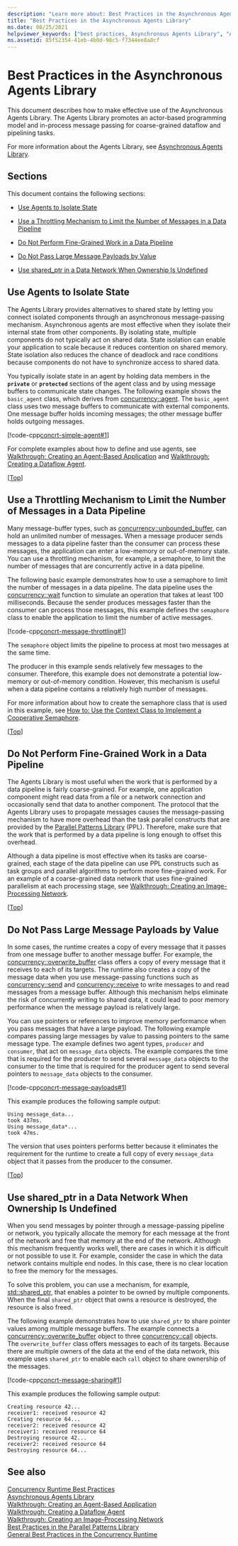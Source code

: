 ```yaml
---
description: "Learn more about: Best Practices in the Asynchronous Agents Library"
title: "Best Practices in the Asynchronous Agents Library"
ms.date: 08/25/2021
helpviewer_keywords: ["best practices, Asynchronous Agents Library", "Asynchronous Agents Library, best practices", "Asynchronous Agents Library, practices to avoid", "practices to avoid, Asynchronous Agents Library"]
ms.assetid: 85f52354-41eb-4b0d-98c5-f7344ee8a8cf
---
```

# Best Practices in the Asynchronous Agents Library

This document describes how to make effective use of the Asynchronous Agents Library. The Agents Library promotes an actor-based programming model and in-process message passing for coarse-grained dataflow and pipelining tasks.

For more information about the Agents Library, see [Asynchronous Agents Library](../../parallel/concrt/asynchronous-agents-library.md).

## <a name="top"></a> Sections

This document contains the following sections:

- [Use Agents to Isolate State](#isolation)

- [Use a Throttling Mechanism to Limit the Number of Messages in a Data Pipeline](#throttling)

- [Do Not Perform Fine-Grained Work in a Data Pipeline](#fine-grained)

- [Do Not Pass Large Message Payloads by Value](#large-payloads)

- [Use shared_ptr in a Data Network When Ownership Is Undefined](#ownership)

## <a name="isolation"></a> Use Agents to Isolate State

The Agents Library provides alternatives to shared state by letting you connect isolated components through an asynchronous message-passing mechanism. Asynchronous agents are most effective when they isolate their internal state from other components. By isolating state, multiple components do not typically act on shared data. State isolation can enable your application to scale because it reduces contention on shared memory. State isolation also reduces the chance of deadlock and race conditions because components do not have to synchronize access to shared data.

You typically isolate state in an agent by holding data members in the **`private`** or **`protected`** sections of the agent class and by using message buffers to communicate state changes. The following example shows the `basic_agent` class, which derives from [concurrency::agent](../../parallel/concrt/reference/agent-class.md). The `basic_agent` class uses two message buffers to communicate with external components. One message buffer holds incoming messages; the other message buffer holds outgoing messages.

[!code-cpp[concrt-simple-agent#1](../../parallel/concrt/codesnippet/cpp/best-practices-in-the-asynchronous-agents-library_1.cpp)]

For complete examples about how to define and use agents, see [Walkthrough: Creating an Agent-Based Application](../../parallel/concrt/walkthrough-creating-an-agent-based-application.md) and [Walkthrough: Creating a Dataflow Agent](../../parallel/concrt/walkthrough-creating-a-dataflow-agent.md).

[[Top](#top)]

## <a name="throttling"></a> Use a Throttling Mechanism to Limit the Number of Messages in a Data Pipeline

Many message-buffer types, such as [concurrency::unbounded_buffer](reference/unbounded-buffer-class.md), can hold an unlimited number of messages. When a message producer sends messages to a data pipeline faster than the consumer can process these messages, the application can enter a low-memory or out-of-memory state. You can use a throttling mechanism, for example, a semaphore, to limit the number of messages that are concurrently active in a data pipeline.

The following basic example demonstrates how to use a semaphore to limit the number of messages in a data pipeline. The data pipeline uses the [concurrency::wait](reference/concurrency-namespace-functions.md#wait) function to simulate an operation that takes at least 100 milliseconds. Because the sender produces messages faster than the consumer can process those messages, this example defines the `semaphore` class to enable the application to limit the number of active messages.

[!code-cpp[concrt-message-throttling#1](../../parallel/concrt/codesnippet/cpp/best-practices-in-the-asynchronous-agents-library_2.cpp)]

The `semaphore` object limits the pipeline to process at most two messages at the same time.

The producer in this example sends relatively few messages to the consumer. Therefore, this example does not demonstrate a potential low-memory or out-of-memory condition. However, this mechanism is useful when a data pipeline contains a relatively high number of messages.

For more information about how to create the semaphore class that is used in this example, see [How to: Use the Context Class to Implement a Cooperative Semaphore](../../parallel/concrt/how-to-use-the-context-class-to-implement-a-cooperative-semaphore.md).

[[Top](#top)]

## <a name="fine-grained"></a> Do Not Perform Fine-Grained Work in a Data Pipeline

The Agents Library is most useful when the work that is performed by a data pipeline is fairly coarse-grained. For example, one application component might read data from a file or a network connection and occasionally send that data to another component. The protocol that the Agents Library uses to propagate messages causes the message-passing mechanism to have more overhead than the task parallel constructs that are provided by the [Parallel Patterns Library](../../parallel/concrt/parallel-patterns-library-ppl.md) (PPL). Therefore, make sure that the work that is performed by a data pipeline is long enough to offset this overhead.

Although a data pipeline is most effective when its tasks are coarse-grained, each stage of the data pipeline can use PPL constructs such as task groups and parallel algorithms to perform more fine-grained work. For an example of a coarse-grained data network that uses fine-grained parallelism at each processing stage, see [Walkthrough: Creating an Image-Processing Network](../../parallel/concrt/walkthrough-creating-an-image-processing-network.md).

[[Top](#top)]

## <a name="large-payloads"></a> Do Not Pass Large Message Payloads by Value

In some cases, the runtime creates a copy of every message that it passes from one message buffer to another message buffer. For example, the [concurrency::overwrite_buffer](../../parallel/concrt/reference/overwrite-buffer-class.md) class offers a copy of every message that it receives to each of its targets. The runtime also creates a copy of the message data when you use message-passing functions such as [concurrency::send](reference/concurrency-namespace-functions.md#send) and [concurrency::receive](reference/concurrency-namespace-functions.md#receive) to write messages to and read messages from a message buffer. Although this mechanism helps eliminate the risk of concurrently writing to shared data, it could lead to poor memory performance when the message payload is relatively large.

You can use pointers or references to improve memory performance when you pass messages that have a large payload. The following example compares passing large messages by value to passing pointers to the same message type. The example defines two agent types, `producer` and `consumer`, that act on `message_data` objects. The example compares the time that is required for the producer to send several `message_data` objects to the consumer to the time that is required for the producer agent to send several pointers to `message_data` objects to the consumer.

[!code-cpp[concrt-message-payloads#1](../../parallel/concrt/codesnippet/cpp/best-practices-in-the-asynchronous-agents-library_3.cpp)]

This example produces the following sample output:

```Output
Using message_data...
took 437ms.
Using message_data*...
took 47ms.
```

The version that uses pointers performs better because it eliminates the requirement for the runtime to create a full copy of every `message_data` object that it passes from the producer to the consumer.

[[Top](#top)]

## <a name="ownership"></a> Use shared_ptr in a Data Network When Ownership Is Undefined

When you send messages by pointer through a message-passing pipeline or network, you typically allocate the memory for each message at the front of the network and free that memory at the end of the network. Although this mechanism frequently works well, there are cases in which it is difficult or not possible to use it. For example, consider the case in which the data network contains multiple end nodes. In this case, there is no clear location to free the memory for the messages.

To solve this problem, you can use a mechanism, for example, [std::shared_ptr](../../standard-library/shared-ptr-class.md), that enables a pointer to be owned by multiple components. When the final `shared_ptr` object that owns a resource is destroyed, the resource is also freed.

The following example demonstrates how to use `shared_ptr` to share pointer values among multiple message buffers. The example connects a [concurrency::overwrite_buffer](../../parallel/concrt/reference/overwrite-buffer-class.md) object to three [concurrency::call](../../parallel/concrt/reference/call-class.md) objects. The `overwrite_buffer` class offers messages to each of its targets. Because there are multiple owners of the data at the end of the data network, this example uses `shared_ptr` to enable each `call` object to share ownership of the messages.

[!code-cpp[concrt-message-sharing#1](../../parallel/concrt/codesnippet/cpp/best-practices-in-the-asynchronous-agents-library_4.cpp)]

This example produces the following sample output:

```Output
Creating resource 42...
receiver1: received resource 42
Creating resource 64...
receiver2: received resource 42
receiver1: received resource 64
Destroying resource 42...
receiver2: received resource 64
Destroying resource 64...
```

## See also

[Concurrency Runtime Best Practices](../../parallel/concrt/concurrency-runtime-best-practices.md)<br/>
[Asynchronous Agents Library](../../parallel/concrt/asynchronous-agents-library.md)<br/>
[Walkthrough: Creating an Agent-Based Application](../../parallel/concrt/walkthrough-creating-an-agent-based-application.md)<br/>
[Walkthrough: Creating a Dataflow Agent](../../parallel/concrt/walkthrough-creating-a-dataflow-agent.md)<br/>
[Walkthrough: Creating an Image-Processing Network](../../parallel/concrt/walkthrough-creating-an-image-processing-network.md)<br/>
[Best Practices in the Parallel Patterns Library](../../parallel/concrt/best-practices-in-the-parallel-patterns-library.md)<br/>
[General Best Practices in the Concurrency Runtime](../../parallel/concrt/general-best-practices-in-the-concurrency-runtime.md)
